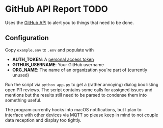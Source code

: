 # GitHub API Report TODO

Uses the [GitHub API](https://developer.github.com/v3/) to alert you to things that need to be done.

## Configuration

Copy `example.env` to `.env` and populate with
- **AUTH_TOKEN**: A [personal access token](https://docs.github.com/en/github/authenticating-to-github/creating-a-personal-access-token#creating-a-token)
- **GITHUB_USERNAME**: Your GitHub username
- **ORG_NAME**: The name of an organization you're part of (currently unused)

Run the script via `python app.py` to get a (rather annoying) dialog box listing open PR reviews. The script contains some calls for assigned issues and mentions but the results still need to be parsed to condense them into something useful.

The program currently hooks into macOS notifications, but I plan to interface with other devices via [MQTT](https://en.wikipedia.org/wiki/MQTT) so please keep in mind to not couple data reception and display too tightly.
